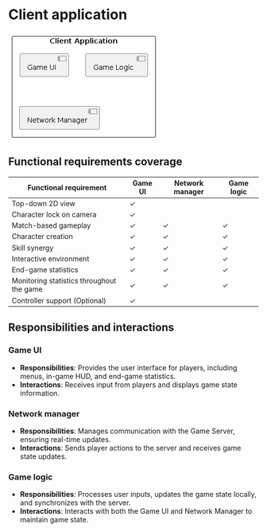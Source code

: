 # Client application

![Client application](figures/hld_client_app.png)

## Functional requirements coverage

| Functional requirement             | Game UI | Network manager | Game logic|
|-----------------------------------------|---------|-----------------|------------|
| Top-down 2D view                        |    ✓    |                 |     |
| Character lock on camera                |    ✓    |                 |     |
| Match-based gameplay                    |    ✓    |        ✓        |      ✓|
| Character creation                      |    ✓    |        ✓        |      ✓|
| Skill synergy                           |    ✓    |        ✓        |      ✓|
| Interactive environment                 |    ✓    |        ✓        |      ✓|
| End-game statistics                     |    ✓    |        ✓        |      ✓|
| Monitoring statistics throughout the game |    ✓    |        ✓        |      ✓|
| Controller support (Optional)           |    ✓    |                 |        |

## Responsibilities and interactions

### Game UI

- **Responsibilities**: Provides the user interface for players, including
  menus, in-game HUD, and end-game statistics.
- **Interactions**: Receives input from players and displays game state information.

### Network manager

- **Responsibilities**: Manages communication with the Game Server, ensuring
  real-time updates.
- **Interactions**: Sends player actions to the server and receives game state updates.

### Game logic

- **Responsibilities**: Processes user inputs, updates the game state locally,
  and synchronizes with the server.
- **Interactions**: Interacts with both the Game UI and Network Manager to
  maintain game state.
